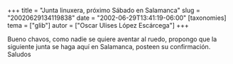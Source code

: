 +++
title = "Junta linuxera, próximo Sábado en Salamanca"
slug = "20020629134119838"
date = "2002-06-29T13:41:19-06:00"
[taxonomies]
tema = ["glib"]
autor = ["Oscar Ulises López Escárcega"]
+++

Bueno chavos, como nadie se quiere aventar al ruedo, propongo que la
siguiente junta se haga aquí en Salamanca, posteen su confirmación.
Saludos
